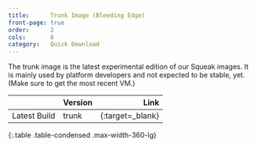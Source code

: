 ```yaml
---
title:      Trunk Image (Bleeding Edge)
front-page: true
order:      2
cols:       6
category:   Quick Download
---
```

The trunk image is the latest experimental edition of our Squeak images. It is mainly used by platform developers and not expected to be stable, yet. (Make sure to get the most recent VM.)

|                   | Version   | Link   |
| ----------------- |:--------- | ------:|
| Latest Build      | trunk     | [<i class="fa fa-download"></i>][trunk]{:target=_blank} |
{:.table .table-condensed .max-width-360-lg}

[trunk]: http://build.squeak.org/job/SqueakTrunk/lastSuccessfulBuild/artifact/target/TrunkImage.zip
